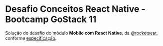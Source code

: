 # Desafio Conceitos React Native - Bootcamp GoStack 11

Solução do desafio do módulo **Mobile com React Native**, da [@rocketseat](https://github.com/rocketseat), conforme [especificação](https://github.com/Rocketseat/bootcamp-gostack-desafios/tree/master/desafio-conceitos-react-native).